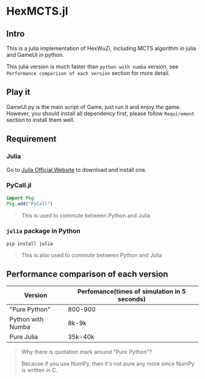 # HexMCTS.jl

## Intro

This is a julia implementation of HexWuZi, including MCTS algorithm in julia and GameUI in python.

This julia version is much faster than `python with numba` version, see `Performance comparison of each version` section for more detail.

## Play it

GameUI.py is the main script of Game, just run it and enjoy the game. However, you should install all dependency first, please follow `Requirement` section to install them well.

## Requirement

### Julia

Go to [Juila Official Website](https://julialang.org/downloads//) to download and install one.

### PyCall.jl

```julia
import Pkg
Pkg.add("PyCall")
```

> This is used to commute between Python and Julia

### `julia` package in Python

```shell
pip install julia
```

> This is also used to commute between Python and Julia

## Performance comparison of each version

| Version           | Perfomance(times of simulation in 5 seconds) |
| ----------------- | -------------------------------------------- |
| "Pure Python"     | 800-900                                      |
| Python with Numba | 8k-9k                                        |
| Pure Julia        | 35k-40k                                      |

> Why there is quotation mark around "Pure Python"?
> 
> Because if you use NumPy, then it's not pure any more since NumPy is written in C.